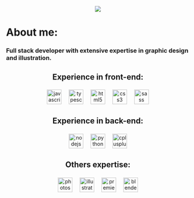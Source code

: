 <div align="center">
  <img src="https://media.discordapp.net/attachments/315674918664536065/1258739908919562241/68747470733a2f2f7265732e636c6f7564696e6172792e636f6d2f7375706572666f6c696f2f696d6167652f75706c6f61642f76313632303638393937392f3638373437343730373333613266326636393265373036393665363936643637326536333666366432663666.gif?ex=66892464&is=6687d2e4&hm=66c161556852b867cfdb5fd133b2bba0a2fd51c19d14434f32cb9eed3da7b9a0&=&width=959&height=366"  />
</div>

###

<h1 align="left">About me:</h1>

###

<h3 align="left">Full stack developer with extensive expertise in graphic design and illustration.</h3>

###

<h2 align="center">Experience in front-end:</h2>

###

<div align="center">
  <img src="https://cdn.jsdelivr.net/gh/devicons/devicon/icons/javascript/javascript-original.svg" height="40" alt="javascript logo"  />
  <img width="12" />
  <img src="https://cdn.jsdelivr.net/gh/devicons/devicon/icons/typescript/typescript-original.svg" height="40" alt="typescript logo"  />
  <img width="12" />
  <img src="https://cdn.jsdelivr.net/gh/devicons/devicon/icons/html5/html5-original.svg" height="40" alt="html5 logo"  />
  <img width="12" />
  <img src="https://cdn.jsdelivr.net/gh/devicons/devicon/icons/css3/css3-original.svg" height="40" alt="css3 logo"  />
  <img width="12" />
  <img src="https://cdn.jsdelivr.net/gh/devicons/devicon/icons/sass/sass-original.svg" height="40" alt="sass logo"  />
</div>

###

<h2 align="center">Experience in back-end:</h2>

###

<div align="center">
  <img src="https://cdn.jsdelivr.net/gh/devicons/devicon/icons/nodejs/nodejs-original.svg" height="40" alt="nodejs logo"  />
  <img width="12" />
  <img src="https://cdn.jsdelivr.net/gh/devicons/devicon/icons/python/python-original.svg" height="40" alt="python logo"  />
  <img width="12" />
  <img src="https://cdn.jsdelivr.net/gh/devicons/devicon/icons/cplusplus/cplusplus-original.svg" height="40" alt="cplusplus logo"  />
</div>

###

<h2 align="center">Others expertise:</h2>

###

<div align="center">
  <img src="https://cdn.discordapp.com/attachments/315674918664536065/1258771571322126460/Adobe_Photoshop_CC_icon.svg.png?ex=668941e1&is=6687f061&hm=7ba737f83e864ebf6759185251994eb6f67d7111f09907751539ce82d117d28c&" height="40" alt="photoshop logo"  />
  <img width="12" />
  <img src="https://cdn.discordapp.com/attachments/315674918664536065/1258771572160860180/Adobe_Illustrator_CC_icon.svg.png?ex=668941e1&is=6687f061&hm=c32f358bb6ca86b6204ce8044095431d37dfdc8820b29813e7c6019e5fb241b9&" height="40" alt="illustrator logo"  />
  <img width="12" />
  <img src="https://cdn.discordapp.com/attachments/315674918664536065/1258771571628048495/Adobe_Premiere_Pro_CC_icon.svg.png?ex=668941e1&is=6687f061&hm=d24d4d92eb31c22aca239e7f41614358ae0a3b16c058c6daeb5162b4ca34053a&)" height="40" alt="premierepro logo"  />
  <img width="12" />
  <img src="https://cdn.discordapp.com/attachments/315674918664536065/1258772129827131414/Blender_logo_no_text.svg.png?ex=66894266&is=6687f0e6&hm=db570f95bab1472d8d3eb4c906c4d9d62cff7eed210a412b58764cda87879337&" height="40" alt="blender logo"  />
</div>

###
